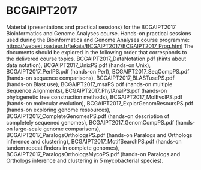 # BCGAIPT2017
Material (presentations and practical sessions) for the BCGAIPT2017 Bioinformatics and Genome Analyses course.
Hands-on practical sessions used during the Bioinformatics and Genome Analyses course programme:
https://webext.pasteur.fr/tekaia/BCGAIPT2017/BCGAIPT2017_Prog.html
The documents should be explored in the following order that corresponds to the delivered course topics.
BCGAIPT2017_DataNotation.pdf        (hints about data notation), 
BCGAIPT2017_UnixPS.pdf              (hands-on Unix), 
BCGAIPT2017_PerlPS.pdf              (hands-on Perl), 
BCGAIPT2017_SeqCompPS.pdf           (hands-on sequence comparisons), 
BCGAIPT2017_BLASTusePS.pdf          (hands-on Blast use), 
BCGAIPT2017_msaPS.pdf               (hands-on multiple Sequence Alignments), 
BCGAIPT2017_PhylAnalPS.pdf          (hands-on phylogenetic tree construction methods), 
BCGAIPT2017_MolEvolPS.pdf           (hands-on molecular evolution), 
BCGAIPT2017_ExplorGenomResoursPS.pdf (hands-on exploring genome ressources), 
BCGAIPT2017_CompleteGenomesPS.pdf    (hands-on description of completely sequened genomes), 
BCGAIPT2017_GenomCompPS.pdf          (hands-on large-scale genome comparisons), 
BCGAIPT2017_ParalogsOrthologsPS.pdf  (hands-on Paralogs and Orthologs inference and clustering), 
BCGAIPT2017_MotifSearchPS.pdf        (hands-on tandem repeat finders in complete genomes), 
BCGAIPT2017_ParalogsOrthologsMycoPS.pdf    (hands-on Paralogs and Orthologs inference and clustering in 5 mycobacterial species).
